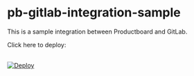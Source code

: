 # pb-gitlab-integration-sample

This is a sample integration between Productboard and GitLab.  

Click here to deploy:

<br>
<a href="https://heroku.com/deploy?template=https://github.com/heroku/node-js-getting-started">
  <img src="https://www.herokucdn.com/deploy/button.svg" alt="Deploy">
</a>
